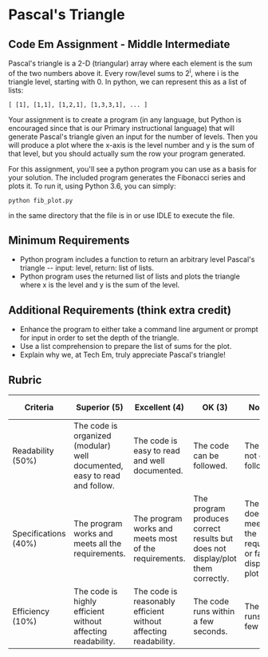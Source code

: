 # Pascal's Triangle
## Code Em Assignment - Middle Intermediate

Pascal's triangle is a 2-D (triangular) array where each element is the sum of the two numbers above it. Every row/level sums to 2<sup>i</sup>, where i is the triangle level, starting with 0. In python, we can represent this as a list of lists:

`` [ [1], [1,1], [1,2,1], [1,3,3,1], ... ] ``

Your assignment is to create a program (in any language, but Python is encouraged since that is our Primary instructional language) that will generate Pascal's triangle given an input for the number of levels. Then you will produce a plot where the x-axis is the level number and y is the sum of that level, but you should actually sum the row your program generated.

For this assignment, you'll see a python program you can use as a basis for your solution. The included program generates the Fibonacci series and plots it. To run it, using Python 3.6, you can simply:

``python fib_plot.py``

in the same directory that the file is in or use IDLE to execute the file.

## Minimum Requirements

* Python program includes a function to return an arbitrary level Pascal's triangle -- input: level, return: list of lists.
* Python program uses the returned list of lists and plots the triangle where x is the level and y is the sum of the level.

## Additional Requirements (think extra credit)

* Enhance the program to either take a command line argument or prompt for input in order to set the depth of the triangle.
* Use a list comprehension to prepare the list of sums for the plot.
* Explain why we, at Tech Em, truly appreciate Pascal's triangle!

## Rubric

| Criteria | Superior (5) | Excellent (4) | OK (3) | Not OK (2) | Unsatisfactory (1) | Grade/Comments |
| --- | --- | --- | --- | --- | --- | --- |
| Readability (50%) | The code is organized (modular) well documented, easy to read and follow. | The code is easy to read and well documented. | The code can be followed. | The code is not easily followed. | The code is a mess. |  |
| Specifications (40%) | The program works and meets all the requirements. | The program works and meets most of the requirements. | The program produces correct results but does not display/plot them correctly. | The program does not meet most of the requirements or fails to display or plot any. | Program does not work at all. |  |
| Efficiency (10%) | The code is highly efficient without affecting readability. | The code is reasonably efficient without affecting readability. | The code runs within a few seconds. | The code runs within a few minutes. | The code takes over an hour to run (or doesn't run at all). | |

